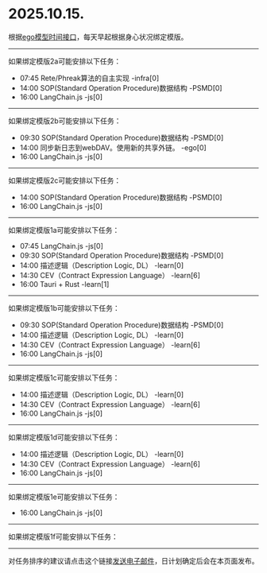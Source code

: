 # 2025.10.15.

根据[ego模型时间接口](https://gitee.com/hyg/blog/blob/master/timeflow.md)，每天早起根据身心状况绑定模版。

---
如果绑定模版2a可能安排以下任务：

- 07:45	Rete/Phreak算法的自主实现 -infra[0]
- 14:00	SOP(Standard Operation Procedure)数据结构 -PSMD[0]
- 16:00	LangChain.js -js[0]

---
如果绑定模版2b可能安排以下任务：

- 09:30	SOP(Standard Operation Procedure)数据结构 -PSMD[0]
- 14:00	同步新日志到webDAV。使用新的共享外链。 -ego[0]
- 16:00	LangChain.js -js[0]

---
如果绑定模版2c可能安排以下任务：

- 14:00	SOP(Standard Operation Procedure)数据结构 -PSMD[0]
- 16:00	LangChain.js -js[0]

---
如果绑定模版1a可能安排以下任务：

- 07:45	LangChain.js -js[0]
- 09:30	SOP(Standard Operation Procedure)数据结构 -PSMD[0]
- 14:00	描述逻辑（Description Logic, DL） -learn[0]
- 14:30	CEV（Contract Expression Language） -learn[6]
- 16:00	Tauri + Rust -learn[1]

---
如果绑定模版1b可能安排以下任务：

- 09:30	SOP(Standard Operation Procedure)数据结构 -PSMD[0]
- 14:00	描述逻辑（Description Logic, DL） -learn[0]
- 14:30	CEV（Contract Expression Language） -learn[6]
- 16:00	LangChain.js -js[0]

---
如果绑定模版1c可能安排以下任务：

- 14:00	描述逻辑（Description Logic, DL） -learn[0]
- 14:30	CEV（Contract Expression Language） -learn[6]
- 16:00	LangChain.js -js[0]

---
如果绑定模版1d可能安排以下任务：

- 14:00	描述逻辑（Description Logic, DL） -learn[0]
- 14:30	CEV（Contract Expression Language） -learn[6]
- 16:00	LangChain.js -js[0]

---
如果绑定模版1e可能安排以下任务：

- 16:00	LangChain.js -js[0]

---
如果绑定模版1f可能安排以下任务：


---
对任务排序的建议请点击这个链接<a href="mailto:huangyg@mars22.com?subject=关于2025.10.15.任务排序的建议&body=date: 2025.10.15.%0D%0Afile: ../../blog/release/time/d.20251015.md%0D%0A---请勿修改邮件主题及以上内容---%0D%0A">发送电子邮件</a>，日计划确定后会在本页面发布。